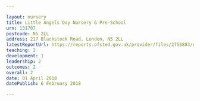 ```yaml
---

layout: nursery
title: Little Angels Day Nursery & Pre-School
urn: 131707
postcode: N5 2LL
address: 217 Blackstock Road, London, N5 2LL
latestReportUrl: https://reports.ofsted.gov.uk/provider/files/2756883/urn/131707.pdf
teaching: 2
development: 1
leadership: 2
outcomes: 2
overall: 2
date: 01 April 2018 
datePublish: 6 February 2018

---
```

